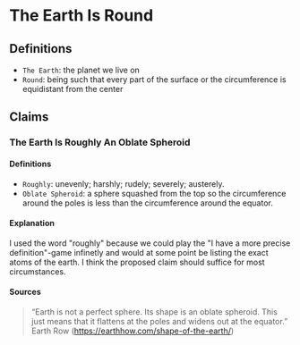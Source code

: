 # The Earth Is Round

## Definitions

- `The Earth`: the planet we live on
- `Round`: being such that every part of the surface or the circumference is equidistant from the center

## Claims

### The Earth Is Roughly An Oblate Spheroid

#### Definitions

- `Roughly`: unevenly; harshly; rudely; severely; austerely.
- `Oblate Spheroid`: a sphere squashed from the top so the circumference around the poles is less than the circumference around the equator.

#### Explanation

I used the word "roughly" because we could play the "I have a more precise definition"-game infinetly and would at some point be listing the exact atoms of the earth. I think the proposed claim should suffice for most circumstances.

#### Sources

> “Earth is not a perfect sphere. Its shape is an oblate spheroid. This just means that it flattens at the poles and widens out at the equator.” Earth Row (<https://earthhow.com/shape-of-the-earth/>)
